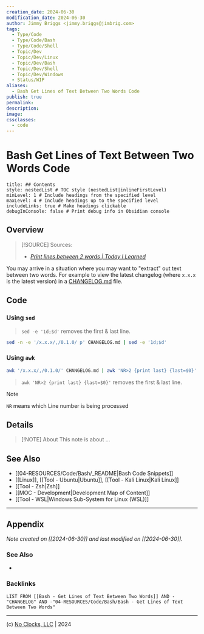 ```yaml
---
creation_date: 2024-06-30
modification_date: 2024-06-30
author: Jimmy Briggs <jimmy.briggs@jimbrig.com>
tags:
  - Type/Code
  - Type/Code/Bash
  - Type/Code/Shell
  - Topic/Dev
  - Topic/Dev/Linux
  - Topic/Dev/Bash
  - Topic/Dev/Shell
  - Topic/Dev/Windows
  - Status/WIP
aliases:
  - Bash Get Lines of Text Between Two Words Code
publish: true
permalink:
description:
image:
cssclasses:
  - code
---
```


# Bash Get Lines of Text Between Two Words Code

```table-of-contents
title: ## Contents 
style: nestedList # TOC style (nestedList|inlineFirstLevel)
minLevel: 1 # Include headings from the specified level
maxLevel: 4 # Include headings up to the specified level
includeLinks: true # Make headings clickable
debugInConsole: false # Print debug info in Obsidian console
```

## Overview

> [!SOURCE] Sources:
> - *[Print lines between 2 words | Today I Learned](https://til.bhupesh.me/shell/print-lines-between-two-words)*

You may arrive in a situation where you may want to "extract" out text between two words. For example to view the latest changelog (where `x.x.x` is the latest version) in a [CHANGELOG.md](https://github.com/Bhupesh-V/dotman/blob/master/CHANGELOG.md) file.

## Code

### Using `sed`

> `sed -e '1d;$d'` removes the first & last line.

```bash
sed -n -e '/x.x.x/,/0.1.0/ p' CHANGELOG.md | sed -e '1d;$d'
```

### Using `awk`

```bash
awk '/x.x.x/,/0.1.0/' CHANGELOG.md | awk 'NR>2 {print last} {last=$0}'
```

> `awk 'NR>2 {print last} {last=$0}'` removes the first & last line.

> [!NOTE]
> `NR` means which Line number is being processed

## Details

> [!NOTE] About
> This note is about ...

## See Also

- [[04-RESOURCES/Code/Bash/_README|Bash Code Snippets]]
- [[Linux]], [[Tool - Ubuntu|Ubuntu]], [[Tool - Kali Linux|Kali Linux]]
- [[Tool - Zsh|Zsh]]
- [[MOC - Development|Development Map of Content]]
- [[Tool - WSL|Windows Sub-System for Linux (WSL)]]

***

## Appendix

*Note created on [[2024-06-30]] and last modified on [[2024-06-30]].*

### See Also

- 

### Backlinks

```dataview
LIST FROM [[Bash - Get Lines of Text Between Two Words]] AND -"CHANGELOG" AND -"04-RESOURCES/Code/Bash/Bash - Get Lines of Text Between Two Words"
```

***

(c) [No Clocks, LLC](https://github.com/noclocks) | 2024